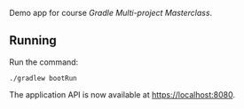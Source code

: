 Demo app for course *Gradle Multi-project Masterclass*.

## Running

Run the command:

`./gradlew bootRun`

The application API is now available at [https://localhost:8080](https://localhost:8080).